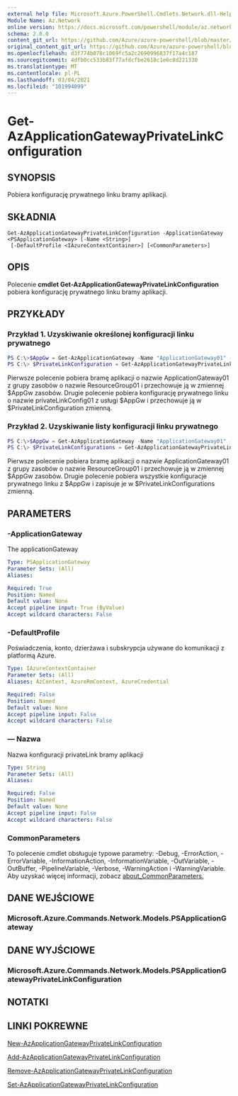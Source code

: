 ```yaml
---
external help file: Microsoft.Azure.PowerShell.Cmdlets.Network.dll-Help.xml
Module Name: Az.Network
online version: https://docs.microsoft.com/powershell/module/az.network/get-azapplicationgatewayprivatelinkconfiguration
schema: 2.0.0
content_git_url: https://github.com/Azure/azure-powershell/blob/master/src/Network/Network/help/Get-AzApplicationGatewayPrivateLinkConfiguration.md
original_content_git_url: https://github.com/Azure/azure-powershell/blob/master/src/Network/Network/help/Get-AzApplicationGatewayPrivateLinkConfiguration.md
ms.openlocfilehash: d3f774b078c1069fc5a2c2690996837f17a4c187
ms.sourcegitcommit: 4dfb0cc533b83f77afdcfbe2618c1e6c8d221330
ms.translationtype: MT
ms.contentlocale: pl-PL
ms.lasthandoff: 03/04/2021
ms.locfileid: "101994099"
---
```

# Get-AzApplicationGatewayPrivateLinkConfiguration

## SYNOPSIS
Pobiera konfigurację prywatnego linku bramy aplikacji.

## SKŁADNIA

```
Get-AzApplicationGatewayPrivateLinkConfiguration -ApplicationGateway <PSApplicationGateway> [-Name <String>]
 [-DefaultProfile <IAzureContextContainer>] [<CommonParameters>]
```

## OPIS
Polecenie **cmdlet Get-AzApplicationGatewayPrivateLinkConfiguration** pobiera konfigurację prywatnego linku bramy aplikacji.

## PRZYKŁADY

### Przykład 1. Uzyskiwanie określonej konfiguracji linku prywatnego
```powershell
PS C:\>$AppGw = Get-AzApplicationGateway -Name "ApplicationGateway01" -ResourceGroupName "ResourceGroup01"
PS C:\> $PrivateLinkConfiguration = Get-AzApplicationGatewayPrivateLinkConfiguration -Name "privateLinkConfig01" -ApplicationGateway $AppGw
```

Pierwsze polecenie pobiera bramę aplikacji o nazwie ApplicationGateway01 z grupy zasobów o nazwie ResourceGroup01 i przechowuje ją w zmiennej $AppGw zasobów.
Drugie polecenie pobiera konfigurację prywatnego linku o nazwie privateLinkConfig01 z usługi $AppGw i przechowuje ją w $PrivateLinkConfiguration zmienną.

### Przykład 2. Uzyskiwanie listy konfiguracji linku prywatnego
```powershell
PS C:\>$AppGw = Get-AzApplicationGateway -Name "ApplicationGateway01" -ResourceGroupName "ResourceGroup01"
PS C:\> $PrivateLinkConfigurations = Get-AzApplicationGatewayPrivateLinkConfiguration -ApplicationGateway $AppGw
```

Pierwsze polecenie pobiera bramę aplikacji o nazwie ApplicationGateway01 z grupy zasobów o nazwie ResourceGroup01 i przechowuje ją w zmiennej $AppGw zasobów.
Drugie polecenie pobiera wszystkie konfiguracje prywatnego linku z $AppGw i zapisuje je w $PrivateLinkConfigurations zmienną.

## PARAMETERS

### -ApplicationGateway
The applicationGateway

```yaml
Type: PSApplicationGateway
Parameter Sets: (All)
Aliases:

Required: True
Position: Named
Default value: None
Accept pipeline input: True (ByValue)
Accept wildcard characters: False
```

### -DefaultProfile
Poświadczenia, konto, dzierżawa i subskrypcja używane do komunikacji z platformą Azure.

```yaml
Type: IAzureContextContainer
Parameter Sets: (All)
Aliases: AzContext, AzureRmContext, AzureCredential

Required: False
Position: Named
Default value: None
Accept pipeline input: False
Accept wildcard characters: False
```

### — Nazwa
Nazwa konfiguracji privateLink bramy aplikacji

```yaml
Type: String
Parameter Sets: (All)
Aliases:

Required: False
Position: Named
Default value: None
Accept pipeline input: False
Accept wildcard characters: False
```

### CommonParameters
To polecenie cmdlet obsługuje typowe parametry: -Debug, -ErrorAction, -ErrorVariable, -InformationAction, -InformationVariable, -OutVariable, -OutBuffer, -PipelineVariable, -Verbose, -WarningAction i -WarningVariable. Aby uzyskać więcej informacji, zobacz [about_CommonParameters.](http://go.microsoft.com/fwlink/?LinkID=113216)

## DANE WEJŚCIOWE

### Microsoft.Azure.Commands.Network.Models.PSApplicationGateway

## DANE WYJŚCIOWE

### Microsoft.Azure.Commands.Network.Models.PSApplicationGatewayPrivateLinkConfiguration

## NOTATKI

## LINKI POKREWNE

[New-AzApplicationGatewayPrivateLinkConfiguration](./New-AzApplicationGatewayPrivateLinkConfiguration.md)

[Add-AzApplicationGatewayPrivateLinkConfiguration](./Add-AzApplicationGatewayPrivateLinkConfiguration.md)

[Remove-AzApplicationGatewayPrivateLinkConfiguration](./Remove-AzApplicationGatewayPrivateLinkConfiguration.md)

[Set-AzApplicationGatewayPrivateLinkConfiguration](./Set-AzApplicationGatewayPrivateLinkConfiguration.md)